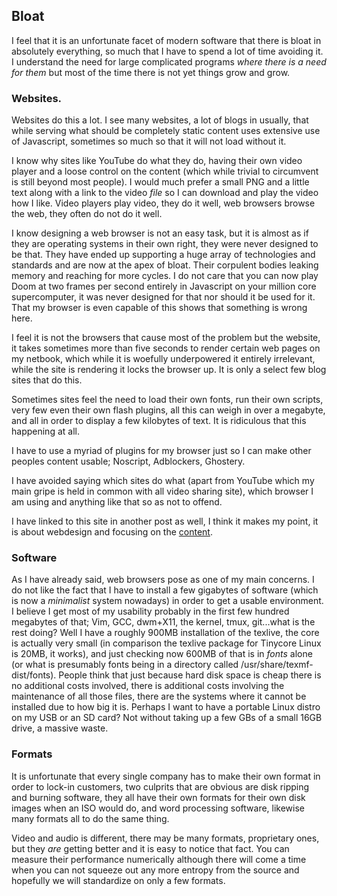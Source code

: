 ## Bloat

I feel that it is an unfortunate facet of modern software that there is bloat in
absolutely everything, so much that I have to spend a lot of time avoiding it. I
understand the need for large complicated programs *where there is a need for
them* but most of the time there is not yet things grow and grow.

### Websites.

Websites do this a lot. I see many websites, a lot of blogs in usually, that
while serving what should be completely static content uses extensive use of
Javascript, sometimes so much so that it will not load without it. 

I know why sites like YouTube do what they do, having their own video player and
a loose control on the content (which while trivial to circumvent is still
beyond most people). I would much prefer a small PNG and a little text along
with a link to the video *file* so I can download and play the video how I
like. Video players play video, they do it well, web browsers browse the web,
they often do not do it well. 

I know designing a web browser is not an easy task, but it is almost as if they
are operating systems in their own right, they were never designed to be that.
They have ended up supporting a huge array of technologies and standards and are
now at the apex of bloat. Their corpulent bodies leaking memory and reaching for
more cycles. I do not care that you can now play Doom at two frames per second
entirely in Javascript on your million core supercomputer, it was never designed
for that nor should it be used for it. That my browser is even capable of this
shows that something is wrong here.

I feel it is not the browsers that cause most of the problem but the website, it
takes sometimes more than five seconds to render certain web pages on my
netbook, which while it is woefully underpowered it entirely irrelevant, while
the site is rendering it locks the browser up. It is only a select few blog
sites that do this. 

Sometimes sites feel the need to load their own fonts, run their own scripts,
very few even their own flash plugins, all this can weigh in over a megabyte,
and all in order to display a few kilobytes of text. It is ridiculous that this
happening at all.

I have to use a myriad of plugins for my browser just so I can make other
peoples content usable; Noscript, Adblockers, Ghostery. 

I have avoided saying which sites do what (apart from YouTube which my main
gripe is held in common with all video sharing site), which browser I am using 
and anything like that so as not to offend. 

I have linked to this site in another post as well, I think it makes my point,
it is about webdesign and focusing on the [content][]. 

### Software

As I have already said, web browsers pose as one of my main concerns. I do not
like the fact that I have to install a few gigabytes of software (which
is now a *minimalist* system nowadays) in order to get a usable environment. I
believe I get most of my usability probably in the first few hundred megabytes
of that; Vim, GCC, dwm+X11, the kernel, tmux, git...what is the rest doing? Well
I have a roughly 900MB installation of the texlive, the core is actually very
small (in comparison the texlive package for Tinycore Linux is 20MB, it works),
and just checking now 600MB of that is in *fonts* alone (or what is presumably
fonts being in a directory called /usr/share/texmf-dist/fonts). People think
that just because hard disk space is cheap there is no additional costs
involved, there is additional costs involving the maintenance of all those
files, there are the systems where it cannot be installed due to how big it is.
Perhaps I want to have a portable Linux distro on my USB or an SD card? Not
without taking up a few GBs of a small 16GB drive, a massive waste.

### Formats

It is unfortunate that every single company has to make their own format in
order to lock-in customers, two culprits that are obvious are disk ripping and
burning software, they all have their own formats for their own disk images when
an ISO would do, and word processing software, likewise many formats all to do
the same thing.

Video and audio is different, there may be many formats, proprietary ones, but
they *are* getting better and it is easy to notice that fact. You can measure
their performance numerically although there will come a time when you can not
squeeze out any more entropy from the source and hopefully we will standardize
on only a few formats. 

[content]: http://justinjackson.ca/words.html "This is a web page by Justin Jackson"
